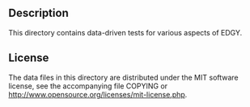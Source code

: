 Description
------------

This directory contains data-driven tests for various aspects of EDGY.

License
--------

The data files in this directory are distributed under the MIT software
license, see the accompanying file COPYING or
http://www.opensource.org/licenses/mit-license.php.

